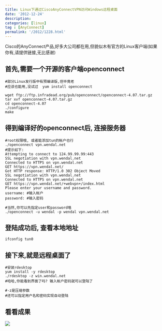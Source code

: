 ```yaml
---
title: Linux下通过CiscoAnyConnectVPN访问Windows远程桌面
date: '2012-12-24'
description:
categories: [linux]
tag : [AnyConnect]
permalink: '/2012/1228.html'
---
```


Cisco的AnyConnect产品,好多大公司都在用,但貌似木有官方的Linux客户端(如果你有,请提供链接,无比感谢)

首先,需要一个开源的客户端openconnect
----------------------------------

	#部分Linux发行版中有预编译版,但毕竟老
	#应该也能用,没试过  yum install openconnect

	wget ftp://ftp.infradead.org/pub/openconnect/openconnect-4.07.tar.gz
	tar xvf openconnect-4.07.tar.gz
	cd openconnect-4.07
	./configure
	make
    
得到编译好的openconnect后, 连接服务器
--------------------------------------------------------------

	#root权限哦, 或者能添加tun的帐户也行
	./openconnect vpn.wendal.net
	#提示如下:
	Attempting to connect to 124.99.99.99:443
	SSL negotiation with vpn.wendal.net
	Connected to HTTPS on vpn.wendal.net
	GET https://vpn.wendal.net/
	Got HTTP response: HTTP/1.0 302 Object Moved
	SSL negotiation with vpn.wendal.net
	Connected to HTTPS on vpn.wendal.net
	GET https://vpn.wendal.net/+webvpn+/index.html
	Please enter your username and password.
	username: #输入帐户
	password: #输入密码

	#当然,你可以先指定user和password咯
	./openconnect -u wendal -p wendal vpn.wendal.net

登陆成功后, 查看本地地址
----------------------

	ifconfig tun0

接下来,就是远程桌面了
-------------------

	#安装rdesktop
	yum install -y rdesktop
	./rdesktop -z win.wendal.net
	#哈哈,你能看到界面了吗? 输入帐户密码就可以登陆了

	#-z是压缩参数
	#还可以指定用户名和密码实现自动登陆

看看成果
-------

<img src="{{urls.media}}/2012/12/vpn_remote_desktop.jpg">
	
